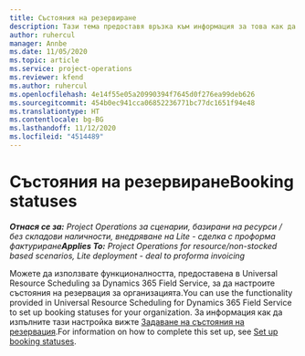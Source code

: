 ```yaml
---
title: Състояния на резервиране
description: Тази тема предоставя връзка към информация за това как да настроите състояния на резервация за Project Operations.
author: ruhercul
manager: Annbe
ms.date: 11/05/2020
ms.topic: article
ms.service: project-operations
ms.reviewer: kfend
ms.author: ruhercul
ms.openlocfilehash: 4e14f55e05a20990394f7645d0f276ea99deb626
ms.sourcegitcommit: 454b0ec941cca06852236771bc77dc1651f94e48
ms.translationtype: HT
ms.contentlocale: bg-BG
ms.lasthandoff: 11/12/2020
ms.locfileid: "4514489"
---
```

# <a name="booking-statuses"></a><span data-ttu-id="8f563-103">Състояния на резервиране</span><span class="sxs-lookup"><span data-stu-id="8f563-103">Booking statuses</span></span>

<span data-ttu-id="8f563-104">_**Отнася се за:** Project Operations за сценарии, базирани на ресурси / без складови наличности, внедряване на Lite - сделка с проформа фактуриране_</span><span class="sxs-lookup"><span data-stu-id="8f563-104">_**Applies To:** Project Operations for resource/non-stocked based scenarios, Lite deployment - deal to proforma invoicing_</span></span>

<span data-ttu-id="8f563-105">Можете да използвате функционалността, предоставена в Universal Resource Scheduling за Dynamics 365 Field Service, за да настроите състояния на резервация за организацията.</span><span class="sxs-lookup"><span data-stu-id="8f563-105">You can use the functionality provided in Universal Resource Scheduling for Dynamics 365 Field Service to set up booking statuses for your organization.</span></span> <span data-ttu-id="8f563-106">За информация как да изпълните тази настройка вижте [Задаване на състояния на резервация](https://docs.microsoft.com/dynamics365/field-service/set-up-booking-statuses).</span><span class="sxs-lookup"><span data-stu-id="8f563-106">For information on how to complete this set up, see [Set up booking statuses](https://docs.microsoft.com/dynamics365/field-service/set-up-booking-statuses).</span></span>
